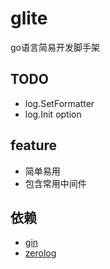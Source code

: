 # glite
go语言简易开发脚手架

## TODO
- log.SetFormatter
- log.Init option


## feature
- 简单易用
- 包含常用中间件

## 依赖
- [gin](https://github.com/gin-gonic/gin)
- [zerolog](github.com/rs/zerolog)
